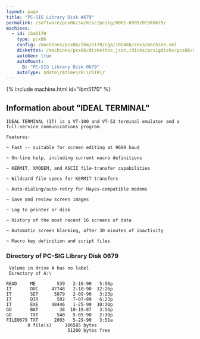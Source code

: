 ```yaml
---
layout: page
title: "PC-SIG Library Disk #679"
permalink: /software/pcx86/sw/misc/pcsig/0001-0999/DISK0679/
machines:
  - id: ibm5170
    type: pcx86
    config: /machines/pcx86/ibm/5170/cga/1024kb/rev3/machine.xml
    diskettes: /machines/pcx86/diskettes.json,/disks/pcsigdisks/pcx86/diskettes.json
    autoGen: true
    autoMount:
      B: "PC-SIG Library Disk 0679"
    autoType: $date\r$time\rB:\rDIR\r
---
```


{% include machine.html id="ibm5170" %}

## Information about "IDEAL TERMINAL"

    IDEAL TERMINAL (IT) is a VT-100 and VT-52 terminal emulator and a
    full-service communications program.
    
    Features:
    
    ~ Fast -- suitable for screen editing at 9600 baud
    
    ~ On-line help, including current macro definitions
    
    ~ KERMIT, XMODEM, and ASCII file-transfer capabilities
    
    ~ Wildcard file specs for KERMIT transfers
    
    ~ Auto-dialing/auto-retry for Hayes-compatible modems
    
    ~ Save and review screen images
    
    ~ Log to printer or disk
    
    ~ History of the most recent 16 screens of data
    
    ~ Automatic screen blanking, after 30 minutes of inactivity
    
    ~ Macro key definition and script files

### Directory of PC-SIG Library Disk 0679

     Volume in drive A has no label
     Directory of A:\

    READ     ME        539   2-10-90   5:56p
    IT       DOC     47748   2-10-90  12:26p
    IT       SET      5879   2-09-90   3:23p
    IT       DIR       502   7-07-89   6:23p
    IT       EXE     48446   1-25-90  10:30p
    GO       BAT        38  10-19-87   3:56p
    GO       TXT       540   5-05-90   2:30p
    FILE0679 TXT      2893   5-29-90   3:51a
            8 file(s)     106585 bytes
                           51200 bytes free
